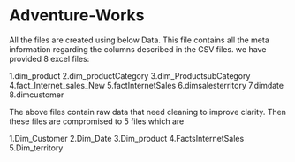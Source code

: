 # Adventure-Works

All the files are created using below Data. This file contains all the meta information regarding the columns described in the CSV files. we have provided 8 excel files:

1.dim_product
2.dim_productCategory
3.dim_ProductsubCategory
4.fact_Internet_sales_New
5.factInternetSales
6.dimsalesterritory
7.dimdate
8.dimcustomer

The above files contain raw data that need cleaning to improve clarity. Then these files are compromised to 5 files which are

1.Dim_Customer
2.Dim_Date
3.Dim_product
4.FactsInternetSales
5.Dim_territory

